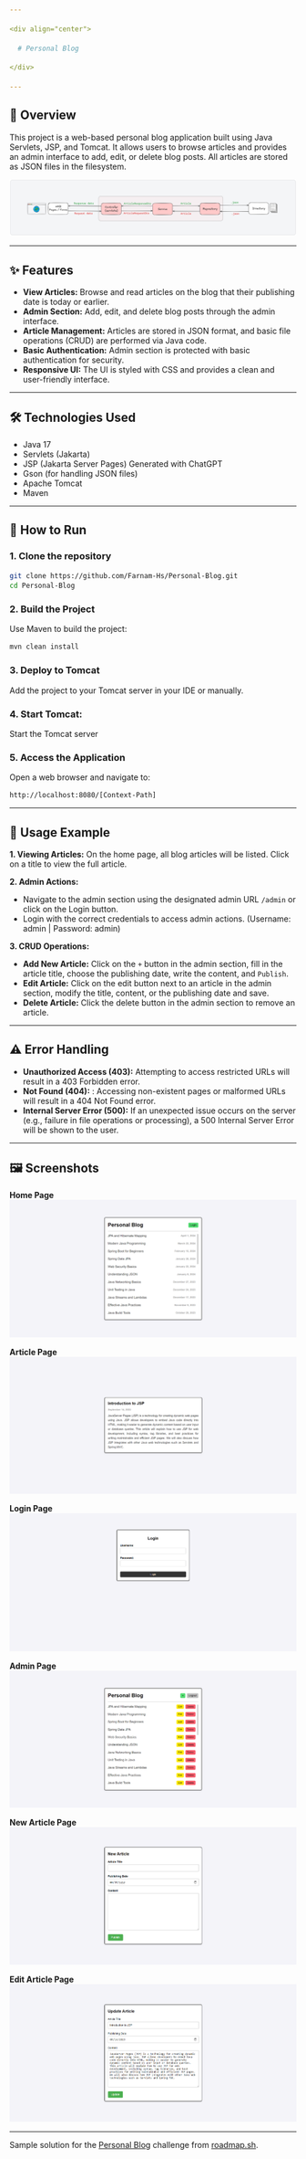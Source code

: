 ```yaml
---

<div align="center">

  # Personal Blog
  
</div>
  
---
```


## 🎯 Overview

This project is a web-based personal blog application built using Java Servlets, JSP, and Tomcat. It allows users to browse articles and provides an admin interface to add, edit, or delete blog posts. All articles are stored as JSON files in the filesystem.
<p align="center">
    <img src="images/design.png" alt="design"/>
</p>

---

## ✨ Features

- **View Articles:** Browse and read articles on the blog that their publishing date is today or earlier.
- **Admin Section:** Add, edit, and delete blog posts through the admin interface.
- **Article Management:** Articles are stored in JSON format, and basic file operations (CRUD) are performed via Java code.
- **Basic Authentication:** Admin section is protected with basic authentication for security.
- **Responsive UI:** The UI is styled with CSS and provides a clean and user-friendly interface.

---

## 🛠️ Technologies Used
- Java 17
- Servlets (Jakarta)
- JSP (Jakarta Server Pages) Generated with ChatGPT
- Gson (for handling JSON files)
- Apache Tomcat
- Maven

---

## 🚀 How to Run

### 1. Clone the repository

```bash
git clone https://github.com/Farnam-Hs/Personal-Blog.git
cd Personal-Blog
```

### 2. Build the Project
Use Maven to build the project:
```bash
mvn clean install
```

### 3. Deploy to Tomcat
Add the project to your Tomcat server in your IDE or manually.

### 4. Start Tomcat:
Start the Tomcat server

### 5. Access the Application
Open a web browser and navigate to:
```bash
http://localhost:8080/[Context-Path]
```

---

## 📘 Usage Example

**1. Viewing Articles:** On the home page, all blog articles will be listed. Click on a title to view the full article.

**2. Admin Actions:**
- Navigate to the admin section using the designated admin URL ```/admin``` or click on the Login button.
- Login with the correct credentials to access admin actions. (Username: admin | Password: admin)

**3. CRUD Operations:** 
- **Add New Article:** Click on the ```+``` button in the admin section, fill in the article title, choose the publishing date, write the content, and ```Publish```.
- **Edit Article:** Click on the edit button next to an article in the admin section, modify the title, content, or the publishing date and save.
- **Delete Article:** Click the delete button in the admin section to remove an article.
---

## ⚠️ Error Handling

- **Unauthorized Access (403):** Attempting to access restricted URLs will result in a 403 Forbidden error.
- **Not Found (404):** : Accessing non-existent pages or malformed URLs will result in a 404 Not Found error.
- **Internal Server Error (500):** If an unexpected issue occurs on the server (e.g., failure in file operations or processing), a 500 Internal Server Error will be shown to the user.
---

## 🖼️ Screenshots

**Home Page**
<img src="images/home.png" alt="home"/>

**Article Page**
<img src="images/article.png" alt="article"/>

**Login Page**
<img src="images/login.png" alt="login"/>

**Admin Page**
<img src="images/admin.png" alt="admin"/>

**New Article Page**
<img src="images/add.png" alt="add"/>

**Edit Article Page**
<img src="images/edit.png" alt="edit"/>

---

Sample solution for the [Personal Blog](https://roadmap.sh/projects/personal-blog) challenge from [roadmap.sh](https://roadmap.sh/).